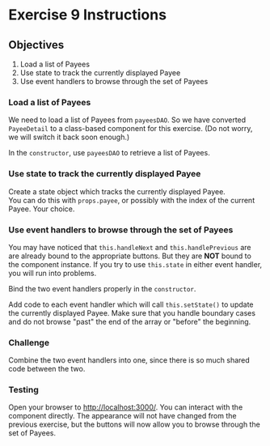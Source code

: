 # Exercise 9 Instructions
## Objectives
1) Load a list of Payees   
2) Use state to track the currently displayed Payee  
3) Use event handlers to browse through the set of Payees  

### Load a list of Payees
We need to load a list of Payees from `payeesDAO`. So we have converted `PayeeDetail`
to a class-based component for this exercise. (Do not worry, we will switch it 
back soon enough.)  

In the `constructor`, use `payeesDAO` to retrieve a list of Payees.  

### Use state to track the currently displayed Payee
Create a state object which tracks the currently displayed Payee.  
You can do this with `props.payee`, or possibly with the index of the current
Payee. Your choice.

### Use event handlers to browse through the set of Payees
You may have noticed that `this.handleNext` and `this.handlePrevious` are 
are already bound to the appropriate buttons. But they are **NOT** bound 
to the component instance. If you try to use `this.state` in either event
handler, you will run into problems.

Bind the two event handlers properly in the `constructor`. 

Add code to each event handler which will call `this.setState()` to update 
the currently displayed Payee. Make sure that you handle boundary cases and 
do not browse "past" the end of the array or "before" the beginning. 

### Challenge

Combine the two event handlers into one, since there is so much shared code
between the two.

### Testing
Open your browser to [http://localhost:3000/](http://localhost:3000/). You can 
interact with the component directly. The appearance will not have changed from
the previous exercise, but the buttons will now allow you to browse through
the set of Payees.